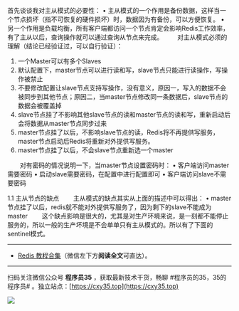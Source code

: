 首先谈谈我对主从模式的必要性：
•	主从模式的一个作用是备份数据，这样当一个节点损坏（指不可恢复的硬件损坏）时，数据因为有备份，可以方便恢复。
•	另一个作用是负载均衡，所有客户端都访问一个节点肯定会影响Redis工作效率，有了主从以后，查询操作就可以通过查询从节点来完成。
　　对主从模式必须的理解（结论已经验证过，可以自行验证）：

1.	一个Master可以有多个Slaves
2.	默认配置下，master节点可以进行读和写，slave节点只能进行读操作，写操作被禁止
3.	不要修改配置让slave节点支持写操作，没有意义，原因一，写入的数据不会被同步到其他节点；原因二，当master节点修改同一条数据后，slave节点的数据会被覆盖掉
4.	slave节点挂了不影响其他slave节点的读和master节点的读和写，重新启动后会将数据从master节点同步过来
5.	master节点挂了以后，不影响slave节点的读，Redis将不再提供写服务，master节点启动后Redis将重新对外提供写服务。
6.	master节点挂了以后，不会slave节点重新选一个master

　　对有密码的情况说明一下，当master节点设置密码时：
•	客户端访问master需要密码
•	启动slave需要密码，在配置中进行配置即可
•	客户端访问slave不需要密码

1.1 主从节点的缺点
　　主从模式的缺点其实从上面的描述中可以得出：
•	master节点挂了以后，redis就不能对外提供写服务了，因为剩下的slave不能成为master
　　这个缺点影响是很大的，尤其是对生产环境来说，是一刻都不能停止服务的，所以一般的生产坏境是不会单单只有主从模式的。所以有了下面的sentinel模式。



---

- [Redis 教程合集](https://mp.weixin.qq.com/s/iivXrj1cfTiPy89ueE_53Q)（微信左下方**阅读全文**可直达）。


---

扫码关注微信公众号 **程序员35** ，获取最新技术干货，畅聊 #程序员的35，35的程序员# 。独立站点：[https://cxy35.top](https://cxy35.top)

![](https://oscimg.oschina.net/oscnet/up-285838b9c516db5bb1ba760f292f2346078.JPEG)